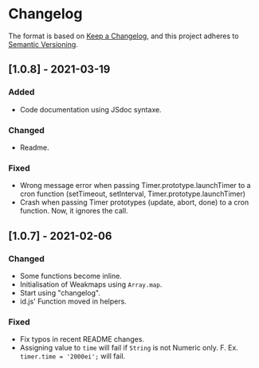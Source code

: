 # Changelog

The format is based on [Keep a Changelog](https://keepachangelog.com/en/1.0.0/),
and this project adheres to [Semantic Versioning](https://semver.org/spec/v2.0.0.html).

## [1.0.8] - 2021-03-19

### Added

- Code documentation using JSdoc syntaxe.

### Changed

- Readme.

### Fixed

- Wrong message error when passing Timer.prototype.launchTimer to a cron function (setTimeout, setInterval, Timer.prototype.launchTimer)
- Crash when passing Timer prototypes (update, abort, done) to a cron function. Now, it ignores the call.

## [1.0.7] - 2021-02-06

### Changed

- Some functions become inline.
- Initialisation of Weakmaps using `Array.map`.
- Start using "changelog".
- id.js' Function moved in helpers.

### Fixed

- Fix typos in recent README changes.
- Assigning value to `time` will fail if `String` is not Numeric only. F. Ex. `timer.time = '2000ei';` will fail.
